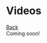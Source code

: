 <div class="page-header">
  <h1>Videos</h1>
  <a href="/design/" class="home-button">Back</a>
</div>
Coming soon!